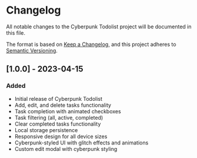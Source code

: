 # Changelog

All notable changes to the Cyberpunk Todolist project will be documented in this file.

The format is based on [Keep a Changelog](https://keepachangelog.com/en/1.0.0/),
and this project adheres to [Semantic Versioning](https://semver.org/spec/v2.0.0.html).

## [1.0.0] - 2023-04-15

### Added
- Initial release of Cyberpunk Todolist
- Add, edit, and delete tasks functionality
- Task completion with animated checkboxes
- Task filtering (all, active, completed)
- Clear completed tasks functionality
- Local storage persistence
- Responsive design for all device sizes
- Cyberpunk-styled UI with glitch effects and animations
- Custom edit modal with cyberpunk styling 